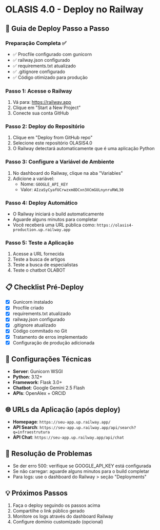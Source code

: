 # OLASIS 4.0 - Deploy no Railway

## 🚀 Guia de Deploy Passo a Passo

### Preparação Completa ✅
- ✅ Procfile configurado com gunicorn
- ✅ railway.json configurado
- ✅ requirements.txt atualizado
- ✅ .gitignore configurado
- ✅ Código otimizado para produção

### Passo 1: Acesse o Railway
1. Vá para: https://railway.app
2. Clique em "Start a New Project"
3. Conecte sua conta GitHub

### Passo 2: Deploy do Repositório
1. Clique em "Deploy from GitHub repo"
2. Selecione este repositório OLASIS4.0
3. O Railway detectará automaticamente que é uma aplicação Python

### Passo 3: Configure a Variável de Ambiente
1. No dashboard do Railway, clique na aba "Variables"
2. Adicione a variável:
   - Nome: `GOOGLE_API_KEY`
   - Valor: `AIzaSyCyafUCrwzxm8DCxn3XCmGULnynruRWL30`

### Passo 4: Deploy Automático
- O Railway iniciará o build automaticamente
- Aguarde alguns minutos para completar
- Você receberá uma URL pública como: `https://olasis4-production.up.railway.app`

### Passo 5: Teste a Aplicação
1. Acesse a URL fornecida
2. Teste a busca de artigos
3. Teste a busca de especialistas  
4. Teste o chatbot OLABOT

## 📋 Checklist Pré-Deploy
- [x] Gunicorn instalado
- [x] Procfile criado
- [x] requirements.txt atualizado
- [x] railway.json configurado
- [x] .gitignore atualizado
- [x] Código commitado no Git
- [x] Tratamento de erros implementado
- [x] Configuração de produção adicionada

## 🔧 Configurações Técnicas
- **Server**: Gunicorn WSGI
- **Python**: 3.12+
- **Framework**: Flask 3.0+
- **Chatbot**: Google Gemini 2.5 Flash
- **APIs**: OpenAlex + ORCID

## 🌐 URLs da Aplicação (após deploy)
- **Homepage**: `https://seu-app.up.railway.app/`
- **API Search**: `https://seu-app.up.railway.app/api/search?q=infraestrutura`
- **API Chat**: `https://seu-app.up.railway.app/api/chat`

## 🚨 Resolução de Problemas
- Se der erro 500: verifique se GOOGLE_API_KEY está configurada
- Se não carregar: aguarde alguns minutos para o build completar
- Para logs: use o dashboard do Railway > seção "Deployments"

## 💡 Próximos Passos
1. Faça o deploy seguindo os passos acima
2. Compartilhe o link público gerado
3. Monitore os logs através do dashboard Railway
4. Configure domínio customizado (opcional)
